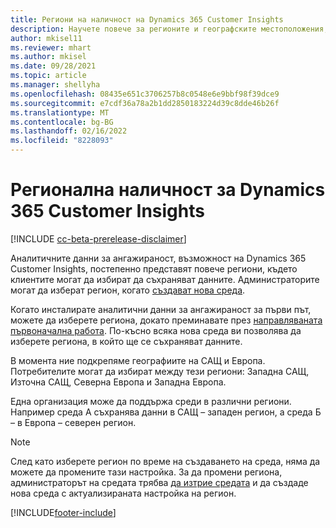```yaml
---
title: Региони на наличност на Dynamics 365 Customer Insights
description: Научете повече за регионите и географските местоположения, в които е внедрена услугата.
author: mkisel11
ms.reviewer: mhart
ms.author: mkisel
ms.date: 09/28/2021
ms.topic: article
ms.manager: shellyha
ms.openlocfilehash: 08435e651c3706257b8c0548e6e9bbf98f39dce9
ms.sourcegitcommit: e7cdf36a78a2b1dd2850183224d39c8dde46b26f
ms.translationtype: MT
ms.contentlocale: bg-BG
ms.lasthandoff: 02/16/2022
ms.locfileid: "8228093"
---
```

# <a name="regional-availability-for-dynamics-365-customer-insights"></a>Регионална наличност за Dynamics 365 Customer Insights

[!INCLUDE [cc-beta-prerelease-disclaimer](includes/cc-beta-prerelease-disclaimer.md)]

Аналитичните данни за ангажираност, възможност на Dynamics 365 Customer Insights, постепенно представят повече региони, където клиентите могат да избират да съхраняват данните. Администраторите могат да изберат регион, когато [създават нова среда](create-new-environment.md). 

Когато инсталирате аналитични данни за ангажираност за първи път, можете да изберете региона, докато преминавате през [направляваната първоначална работа](quickstart.md). По-късно всяка нова среда ви позволява да изберете региона, в който ще се съхраняват данните.

В момента ние подкрепяме географиите на САЩ и Европа. Потребителите могат да избират между тези региони: Западна САЩ, Източна САЩ, Северна Европа и Западна Европа.

Една организация може да поддържа среди в различни региони. Например среда A съхранява данни в САЩ – западен регион, а среда Б – в Европа – северен регион.

> [!NOTE]
> След като изберете регион по време на създаването на среда, няма да можете да промените тази настройка. За да промени региона, администраторът на средата трябва [да изтрие средата](manage-environments-workspaces.md#delete-an-environment) и да създаде нова среда с актуализираната настройка на регион.


[!INCLUDE[footer-include](../includes/footer-banner.md)]
